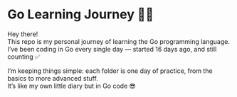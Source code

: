 # Go Learning Journey 🐹🚀

Hey there!  
This repo is my personal journey of learning the Go programming language.  
I’ve been coding in Go every single day — started 16 days ago, and still counting ✅

I’m keeping things simple: each folder is one day of practice, from the basics to more advanced stuff.  
It’s like my own little diary but in Go code 😎  
